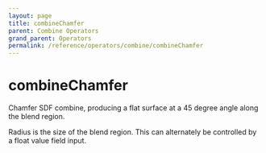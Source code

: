 ```yaml
---
layout: page
title: combineChamfer
parent: Combine Operators
grand_parent: Operators
permalink: /reference/operators/combine/combineChamfer
---
```


# combineChamfer



Chamfer SDF combine, producing a flat surface at a 45 degree angle along the blend region.

Radius is the size of the blend region. This can alternately be controlled by a float value field input.
